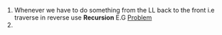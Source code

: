 
1. Whenever we have to do something from the LL back to the front i.e traverse in reverse use **Recursion** E.G [Problem](https://www.codingninjas.com/studio/problems/add-one-to-a-number-represented-as-linked-list_920557?leftPanelTabValue=SUBMISSION)
2. 